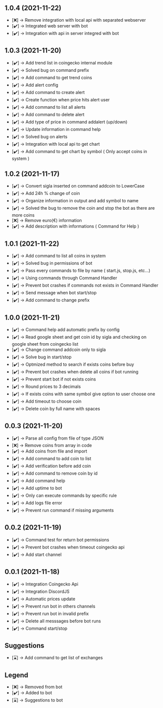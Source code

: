 ## 1.0.4 (2021-11-22)


* [❌] -> Remove integration with local api with separated webserver
* [✔️] -> Integrated web server with bot
* [✔️] -> Integration with api in server integred with bot


## 1.0.3 (2021-11-20)



* [✔️] -> Add trend list in coingecko internal module
* [✔️] -> Solved bug on command prefix 
* [✔️] -> Add command to get trend coins
* [✔️] -> Add alert config
* [✔️] -> Add command to create alert
* [✔️] -> Create function when price hits alert user
* [✔️] -> Add command to list all alerts
* [✔️] -> Add command to delete alert
* [✔️] -> Add type of price in command addalert (up/down)
* [✔️] -> Update information in command help
* [✔️] -> Solved bug on alerts
* [✔️] -> Integration with local api to get chart
* [✔️] -> Add command to get chart by symbol ( Only accept coins in system )



## 1.0.2 (2021-11-17)


* [✔️] -> Convert sigla inserted on command addcoin to LowerCase
* [✔️] -> Add 24h % change of coin
* [✔️] -> Organize information in output and add symbol to name
* [✔️] -> Solved the bug to remove the coin and stop the bot as there are more coins
* [❌] -> Remove euro(€) information
* [✔️] -> Add description with informations ( Command for Help )



## 1.0.1 (2021-11-22)


* [✔️] -> Add command to list all coins in system
* [✔️] -> Solved bug in permissions of bot 
* [✔️] -> Pass every commands to file by name ( start.js, stop.js, etc...)
* [✔️] -> Using commands through Command Handler
* [✔️] -> Prevent bot crashes if commands not exists in Command Handler
* [✔️] -> Send message when bot start/stop
* [✔️] -> Add command to change prefix



## 1.0.0 (2021-11-21)


* [✔️] -> Command help add automatic prefix by config
* [✔️] -> Read google sheet and get coin id by sigla and checking on google sheet from coingecko list
* [✔️] -> Change command addcoin only to sigla
* [✔️] -> Solve bug in start/stop 
* [✔️] -> Optmized method to search if exists coins before buy
* [✔️] -> Prevent bot crashes when delete all coins if bot running
* [✔️] -> Prevent start bot if not exists coins
* [✔️] -> Round prices to 3 decimals
* [✔️] -> If exists coins with same symbol give option to user choose one
* [✔️] -> Add timeout to choose coin
* [✔️] -> Delete coin by full name with spaces



## 0.0.3 (2021-11-20)


* [✔️] -> Parse all config from file of type JSON
* [❌] -> Remove coins from array in code 
* [✔️] -> Add coins from file and import
* [✔️] -> Add command to add coin to list
* [✔️] -> Add verification before add coin
* [✔️] -> Add command to remove coin by id
* [✔️] -> Add command help
* [✔️] -> Add uptime to bot
* [✔️] -> Only can execute commands by specific rule
* [✔️] -> Add logs file error
* [✔️] -> Prevent run command if missing arguments



## 0.0.2 (2021-11-19)


* [✔️] -> Command test for return bot permissions
* [✔️] -> Prevent bot crashes when timeout coingecko api
* [✔️] -> Add start channel



## 0.0.1 (2021-11-18)


* [✔️] -> Integration Coingecko Api
* [✔️] -> Integration DiscordJS
* [✔️] -> Automatic prices update
* [✔️] -> Prevent run bot in others channels
* [✔️] -> Prevent run bot in invalid prefix
* [✔️] -> Delete all messsages before bot runs
* [✔️] -> Command start/stop



## Suggestions


* [⌛] -> Add command to get list of exchanges



## Legend


* [❌] -> Removed from bot
* [✔️] -> Added to bot
* [⌛] -> Suggestions to bot